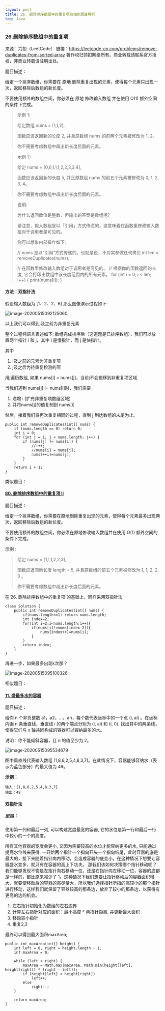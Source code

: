 ```yaml
---
layout: post
title: 26. 删除排序数组中的重复项及相似题目解析
tag: Java
---
```


### 26.删除排序数组中的重复项

来源：力扣（LeetCode）
链接：https://leetcode-cn.com/problems/remove-duplicates-from-sorted-array
著作权归领扣网络所有。商业转载请联系官方授权，非商业转载请注明出处。

题目描述：

给定一个排序数组，你需要在 原地 删除重复出现的元素，使得每个元素只出现一次，返回移除后数组的新长度。

不要使用额外的数组空间，你必须在 原地 修改输入数组 并在使用 O(1) 额外空间的条件下完成。

> 示例 1:
>
> 给定数组 nums = [1,1,2], 
>
> 函数应该返回新的长度 2, 并且原数组 nums 的前两个元素被修改为 1, 2。 
>
> 你不需要考虑数组中超出新长度后面的元素。



> 示例 2:
>
> 给定 nums = [0,0,1,1,1,2,2,3,3,4],
>
> 函数应该返回新的长度 5, 并且原数组 nums 的前五个元素被修改为 0, 1, 2, 3, 4。
>
> 你不需要考虑数组中超出新长度后面的元素。
>

>
> 说明:
>
> 为什么返回数值是整数，但输出的答案是数组呢?
>
> 请注意，输入数组是以「引用」方式传递的，这意味着在函数里修改输入数组对于调用者是可见的。
>
> 你可以想象内部操作如下:
>
> // nums 是以“引用”方式传递的。也就是说，不对实参做任何拷贝
> int len = removeDuplicates(nums);
>
> // 在函数里修改输入数组对于调用者是可见的。
> // 根据你的函数返回的长度, 它会打印出数组中该长度范围内的所有元素。
> for (int i = 0; i < len; i++) {
>     print(nums[i]);
> }

#### 方法：双指针法

假设输入数组为 [1、2、2、6]  那么图像演示过程如下:

![image-20200515092125060](https://gitee.com/XiaoShenKeHeBen/Static/raw/master/image/202005/15/092126-539479.png)

以上我们可以得到j及之前为非重复元素

整个过程纯语言表述如下: 数组完成排序后（这道题是已排序数组），我们可以放置两个指针 i 和 j，其中 i 是慢指针，而 j 是快指针。

其中

1. i及之前的元素为非重复项
2. j及之后为待重复检测的项

用j遍历数组, 如果 nums[i] = nums[j]，当前j不会搬移到非重复项区域

当我们遇到 nums[j] != nums[i]时，我们需要

1. 递增 i (扩充非重复项数组区域) 
2. 并将nums[j]的值复制到 nums[i] 

然后，接着我们将再次重复相同的过程，直到 j 到达数组的末尾为止。

```
public int removeDuplicates(int[] nums) {
    if (nums.length == 0) return 0;
    int i = 0;
    for (int j = 1; j < nums.length; j++) {
        if (nums[j] != nums[i]) {
            //i++;
            //nums[i] = nums[j];
            nums[++i]=nums[j];
        }
    }
    return i + 1;
}
```

类似题目：

#### [80. 删除排序数组中的重复项 II](https://leetcode-cn.com/problems/remove-duplicates-from-sorted-array-ii/)

题目描述：

给定一个排序数组，你需要在原地删除重复出现的元素，使得每个元素最多出现两次，返回移除后数组的新长度。

不要使用额外的数组空间，你必须在原地修改输入数组并在使用 O(1) 额外空间的条件下完成。

示例 :

> 给定 nums = [1,1,1,2,2,3],
>
> 函数应返回新长度 length = 5, 并且原数组的前五个元素被修改为 1, 1, 2, 2, 3 。
>
> 你不需要考虑数组中超出新长度后面的元素。
>

在‘26. 删除排序数组中的重复项’的基础上，同样采用双指针法

```
class Solution {
    public int removeDuplicates(int[] nums) {
        if(nums.length<=1) return nums.length;
        int index=2;
        for(int i=2;i<nums.length;i++){
            if(nums[i]!=nums[index-2]){
                nums[index++]=nums[i];
            }
        }
        return index;
    }
}
```

再进一步，如果最多出现k次那？

![image-20200515095100326](https://gitee.com/XiaoShenKeHeBen/Static/raw/master/image/202005/15/095102-347454.png)

相似题目：

#### [11. 盛最多水的容器](https://leetcode-cn.com/problems/container-with-most-water/)

题目描述：

给你 n 个非负整数 a1，a2，...，an，每个数代表坐标中的一个点 (i, ai) 。在坐标内画 n 条垂直线，垂直线 i 的两个端点分别为 (i, ai) 和 (i, 0). 找出其中的两条线，使得它们与 x 轴共同构成的容器可以容纳最多的水。

说明：你不能倾斜容器，且 n 的值至少为 2。

![image-20200515095534679](https://gitee.com/XiaoShenKeHeBen/Static/raw/master/image/202005/15/095534-347428.png)

图中垂直线代表输入数组 [1,8,6,2,5,4,8,3,7]。在此情况下，容器能够容纳水（表示为蓝色部分）的最大值为 49。

 **示例：**

```
输入：[1,8,6,2,5,4,8,3,7]
输出：49
```

#### 双指针法

##### 思路：

使用第一列和最后一列, 可以构建宽度最宽的容器, 它的水位是第一行和最后一行中较小的一个的高度。

所有其他容器的宽度会更小, 又因为需要较高的水位才能容纳更多的水, 只能通过提高水位线来获得, 一开始两个指针一个指向开头一个指向结尾，此时容器的底是最大的，接下来随着指针向内移动，会造成容器的底变小，在这种情况下想要让容器盛水变多，就只有在容器的高上下功夫。 那我们该如何决策哪个指针移动呢？我们能够发现不管是左指针向右移动一位，还是右指针向左移动一位，容器的底都是一样的，都比原来减少了 1。这种情况下我们想要让指针移动后的容器面积增大，就要使移动后的容器的高尽量大，所以我们选择指针所指的高较小的那个指针进行移动，这样我们就保留了容器较高的那条边，放弃了较小的那条边，以获得有更高的边的机会。

1. 左右指针初始化为数组的左右边界
2. 计算左右指针对应的面积：最小高度 * 两指针距离, 并更新最大面积
3. 移动较小指针
4. 重复2,3 

最终可以得到最大面积maxArea;

```
public int maxArea(int[] height) {
    int left = 0, right = height.length - 1;
	int maxArea = 0;

	while (left < right) {
		maxArea = Math.max(maxArea, Math.min(height[left], height[right]) * (right - left));
		if (height[left] < height[right])
			left++;
		else
			right--;
	}

	return maxArea;
}
```

